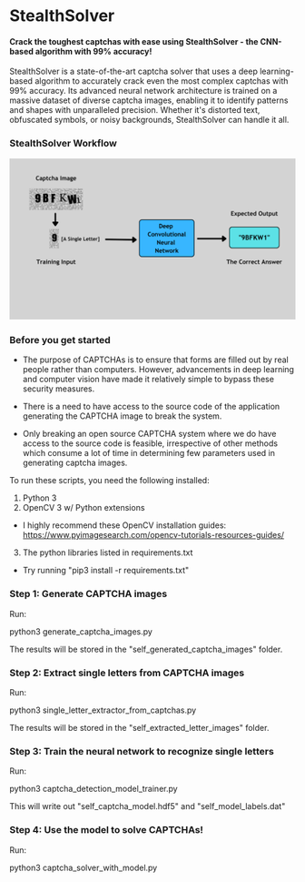 # StealthSolver
#### Crack the toughest captchas with ease using StealthSolver - the CNN-based algorithm with 99% accuracy!


StealthSolver is a state-of-the-art captcha solver that uses a deep learning-based algorithm to accurately crack even the most complex captchas with 99% accuracy. Its advanced neural network architecture is trained on a massive dataset of diverse captcha images, enabling it to identify patterns and shapes with unparalleled precision. Whether it's distorted text, obfuscated symbols, or noisy backgrounds, StealthSolver can handle it all.

### StealthSolver Workflow
![StealthSolver Workflow](./Images/StealthSolver.png)

### Before you get started

* The purpose of CAPTCHAs is to ensure that forms are filled out by real people rather than computers. However, advancements in deep learning and computer vision have made it relatively simple to bypass these security measures.

* There is a need to have access to the source code of the application generating the CAPTCHA image to break the system.

* Only breaking an open source CAPTCHA system where we do have access to the source code is feasible, irrespective of other methods which consume a lot of time in determining few parameters used in generating captcha images.


To run these scripts, you need the following installed:

1. Python 3
2. OpenCV 3 w/ Python extensions
 - I highly recommend these OpenCV installation guides: 
   https://www.pyimagesearch.com/opencv-tutorials-resources-guides/ 
3. The python libraries listed in requirements.txt
 - Try running "pip3 install -r requirements.txt"

### Step 1: Generate CAPTCHA images

Run:

python3 generate_captcha_images.py

The results will be stored in the "self_generated_captcha_images" folder.


### Step 2: Extract single letters from CAPTCHA images

Run:

python3 single_letter_extractor_from_captchas.py

The results will be stored in the "self_extracted_letter_images" folder.


### Step 3: Train the neural network to recognize single letters

Run:

python3 captcha_detection_model_trainer.py

This will write out "self_captcha_model.hdf5" and "self_model_labels.dat"


### Step 4: Use the model to solve CAPTCHAs!

Run: 

python3 captcha_solver_with_model.py